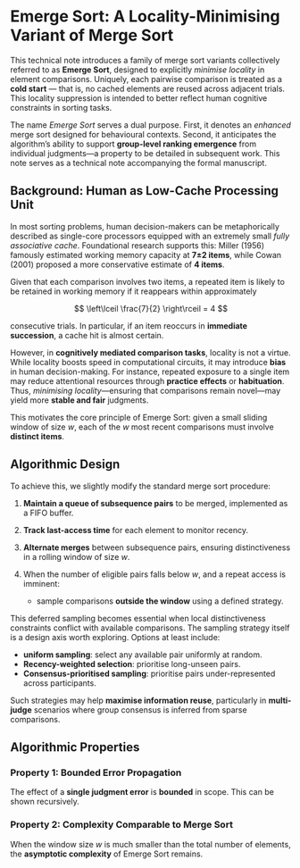 # Emerge Sort: A Locality-Minimising Variant of Merge Sort

This technical note introduces a family of merge sort variants collectively referred to as **Emerge Sort**, designed to explicitly *minimise locality* in element comparisons. Uniquely, each pairwise comparison is treated as a **cold start** — that is, no cached elements are reused across adjacent trials. This locality suppression is intended to better reflect human cognitive constraints in sorting tasks.

The name *Emerge Sort* serves a dual purpose. First, it denotes an *enhanced* merge sort designed for behavioural contexts. Second, it anticipates the algorithm’s ability to support **group-level ranking emergence** from individual judgments—a property to be detailed in subsequent work. This note serves as a technical note accompanying the formal manuscript.

## Background: Human as Low-Cache Processing Unit

In most sorting problems, human decision-makers can be metaphorically described as single-core processors equipped with an extremely small *fully associative cache*. Foundational research supports this: Miller (1956) famously estimated working memory capacity at **7±2 items**, while Cowan (2001) proposed a more conservative estimate of **4 items**.

Given that each comparison involves two items, a repeated item is likely to be retained in working memory if it reappears within approximately

$$
\left\lceil \frac{7}{2} \right\rceil = 4
$$

consecutive trials. In particular, if an item reoccurs in **immediate succession**, a cache hit is almost certain.

However, in **cognitively mediated comparison tasks**, locality is not a virtue. While locality boosts speed in computational circuits, it may introduce **bias** in human decision-making. For instance, repeated exposure to a single item may reduce attentional resources through **practice effects** or **habituation**. Thus, *minimising locality*—ensuring that comparisons remain novel—may yield more **stable and fair** judgments.

This motivates the core principle of Emerge Sort: given a small sliding window of size $w$, each of the $w$ most recent comparisons must involve **distinct items**.

## Algorithmic Design

To achieve this, we slightly modify the standard merge sort procedure:

1. **Maintain a queue of subsequence pairs** to be merged, implemented as a FIFO buffer.
2. **Track last-access time** for each element to monitor recency.
3. **Alternate merges** between subsequence pairs, ensuring distinctiveness in a rolling window of size $w$.
4. When the number of eligible pairs falls below $w$, and a repeat access is imminent:

   * sample comparisons **outside the window** using a defined strategy.

This deferred sampling becomes essential when local distinctiveness constraints conflict with available comparisons. The sampling strategy itself is a design axis worth exploring. Options at least include:

* **uniform sampling**: select any available pair uniformly at random.
* **Recency-weighted selection**: prioritise long-unseen pairs.
* **Consensus-prioritised sampling**: prioritise pairs under-represented across participants.

Such strategies may help **maximise information reuse**, particularly in **multi-judge** scenarios where group consensus is inferred from sparse comparisons.

## Algorithmic Properties

### Property 1: Bounded Error Propagation

The effect of a **single judgment error** is **bounded** in scope. This can be shown recursively.

### Property 2: Complexity Comparable to Merge Sort

When the window size $w$ is much smaller than the total number of elements, the **asymptotic complexity** of Emerge Sort remains.

